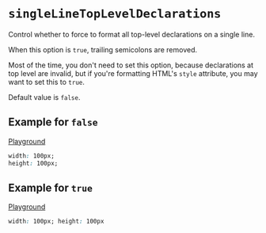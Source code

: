 # `singleLineTopLevelDeclarations`

Control whether to force to format all top-level declarations on a single line.

When this option is `true`, trailing semicolons are removed.

Most of the time, you don't need to set this option, because declarations at top level are invalid,
but if you're formatting HTML's `style` attribute, you may want to set this to `true`.

Default value is `false`.

## Example for `false`

[Playground](https://malva-play.vercel.app/?code=H4sIAAAAAAAAAyvPTCnJsFIwNDAoqLDmykjNTM8ogXEBfacJkBwAAAA%3D&config=H4sIAAAAAAAAA6vmUlBQKs7MS89J9cnMSw3JL%2FBJLUvNcUlNzkksSizJzM8rVrJSSEvMKU7lqgUASka%2FoS0AAAA%3D&syntax=css)

```css
width: 100px;
height: 100px;
```

## Example for `true`

[Playground](https://malva-play.vercel.app/?code=H4sIAAAAAAAAAyvPTCnJsFIwNDAoqLDmykjNTM8ogXEBfacJkBwAAAA%3D&config=H4sIAAAAAAAAA6vmUlBQKs7MS89J9cnMSw3JL%2FBJLUvNcUlNzkksSizJzM8rVrJSKCkqTeWqBQAYXl8RLAAAAA%3D%3D&syntax=css)

```css
width: 100px; height: 100px
```
